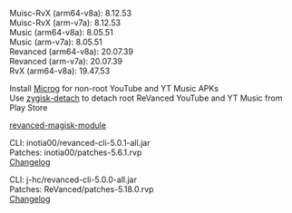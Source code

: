 Muisc-RvX (arm64-v8a): 8.12.53  
Muisc-RvX (arm-v7a): 8.12.53  
Music (arm64-v8a): 8.05.51  
Music (arm-v7a): 8.05.51  
Revanced (arm64-v8a): 20.07.39  
Revanced (arm-v7a): 20.07.39  
RvX (arm64-v8a): 19.47.53  

Install [Microg](https://github.com/ReVanced/GmsCore/releases) for non-root YouTube and YT Music APKs  
Use [zygisk-detach](https://github.com/j-hc/zygisk-detach) to detach root ReVanced YouTube and YT Music from Play Store  

[revanced-magisk-module](https://github.com/j-hc/revanced-magisk-module)
  
CLI: inotia00/revanced-cli-5.0.1-all.jar  
Patches: inotia00/patches-5.6.1.rvp  
[Changelog](https://github.com/inotia00/revanced-patches/releases/tag/v5.6.1)

CLI: j-hc/revanced-cli-5.0.0-all.jar  
Patches: ReVanced/patches-5.18.0.rvp  
[Changelog](https://github.com/ReVanced/revanced-patches/releases/tag/v5.18.0)  

